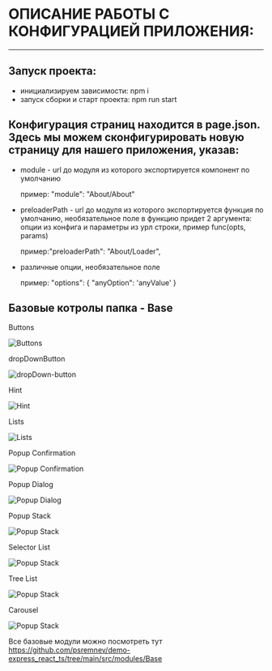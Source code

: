 # ОПИСАНИЕ РАБОТЫ С КОНФИГУРАЦИЕЙ ПРИЛОЖЕНИЯ:

---

 ## Запуск проекта:
   - инициализируем зависимости: npm i
   - запуск сборки и старт проекта: npm run start
 ## Конфигурация страниц находится в page.json. Здесь мы можем сконфигурировать новую страницу для нашего приложения, указав:

   - module - url до модуля из которого экспортируется компонент по умолчанию

     пример: "module": "About/About"

   - preloaderPath - url до модуля из которого экспортируется функция по умолчанию, необязательное поле
   в функцию придет 2 аргумента: опции из конфига и параметры из урл строки, пример func(opts, params)

     пример:"preloaderPath": "About/Loader",

   - различные опции, необязательное поле

     пример:
     "options": {
        "anyOption": 'anyValue'
     }
## Базовые котролы папкa - Base

Buttons

![Buttons](https://github.com/psremnev/demo-express_react_ts/blob/main/demo-image/button.png)

dropDownButton

![dropDown-button](https://github.com/psremnev/demo-express_react_ts/blob/main/demo-image/dropDown-button.png)

Hint

![Hint](https://github.com/psremnev/demo-express_react_ts/blob/main/demo-image/hint.png)

Lists

![Lists](https://github.com/psremnev/demo-express_react_ts/blob/main/demo-image/lists.png)

Popup Confirmation

![Popup Confirmation](https://github.com/psremnev/demo-express_react_ts/blob/main/demo-image/popup-confirmation.png)

Popup Dialog

![Popup Dialog](https://github.com/psremnev/demo-express_react_ts/blob/main/demo-image/popup-dialog.png)

Popup Stack

![Popup Stack](https://github.com/psremnev/demo-express_react_ts/blob/main/demo-image/popup-stack.png)

Selector List

![Popup Stack](https://github.com/psremnev/demo-express_react_ts/blob/main/demo-image/selector-list.png)

Tree List

![Popup Stack](https://github.com/psremnev/demo-express_react_ts/blob/main/demo-image/tree-list.png)

Carousel

![Popup Stack](https://github.com/psremnev/demo-express_react_ts/blob/main/demo-image/carousel.png)

Все базовые модули можно посмотреть тут https://github.com/psremnev/demo-express_react_ts/tree/main/src/modules/Base